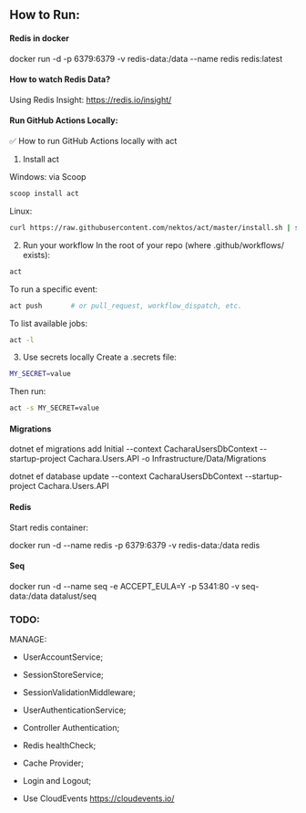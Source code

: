 ## How to Run:

#### Redis in docker

docker run -d -p 6379:6379 -v redis-data:/data --name redis redis:latest

#### How to watch Redis Data?

Using Redis Insight:
https://redis.io/insight/
  

#### Run  GitHub Actions Locally:
✅ How to run GitHub Actions locally with act
1. Install act
  
Windows: via Scoop
```bash 
scoop install act
```

Linux:
```bash 
curl https://raw.githubusercontent.com/nektos/act/master/install.sh | sudo bash
```

2. Run your workflow In the root of your repo (where .github/workflows/ exists):

```bash
act
```
To run a specific event:
```bash
act push       # or pull_request, workflow_dispatch, etc.
```

To list available jobs:
```bash
act -l
```

3. Use secrets locally
   Create a .secrets file:
```bash
MY_SECRET=value
```

Then run:
```bash
act -s MY_SECRET=value
```

#### Migrations

dotnet ef migrations add Initial --context CacharaUsersDbContext --startup-project Cachara.Users.API -o
Infrastructure/Data/Migrations

dotnet ef database update --context CacharaUsersDbContext --startup-project Cachara.Users.API  


#### Redis

Start redis container:

docker run -d --name redis -p 6379:6379 -v redis-data:/data redis

#### Seq

docker run -d --name seq -e ACCEPT_EULA=Y -p 5341:80 -v seq-data:/data datalust/seq

### TODO: 
MANAGE:
- UserAccountService;
- SessionStoreService;
- SessionValidationMiddleware;
- UserAuthenticationService;
- Controller Authentication;
- Redis healthCheck;
- Cache Provider;
- Login and Logout;

- Use CloudEvents
  https://cloudevents.io/